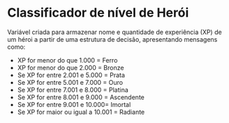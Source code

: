 # Classificador de nível de Herói

Variável criada para armazenar nome e quantidade de experiência (XP) de um héroi a partir de uma estrutura de decisão, apresentando mensagens como:

* XP for menor do que 1.000 = Ferro
* XP for menor do que 2.000 = Bronze
* Se XP for entre 2.001 e 5.000 = Prata
* Se XP for entre 5.001 e 7.000 = Ouro
* Se XP for entre 7.001 e 8.000 = Platina
* Se XP for entre 8.001 e 9.000 = Ascendente
* Se XP for entre 9.001 e 10.000= Imortal
* Se XP for maior ou igual a 10.001 = Radiante
